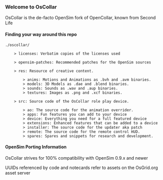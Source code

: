 ### Welcome to OsCollar

OsCollar is the de-facto OpenSim fork of OpenCollar, known from Second Life

#### Finding your way around this repo
```
./oscollar/

    > licenses: Verbatim copies of the licenses used

    > opensim-patches: Recommended patches for the OpenSim sources

    > res: Resource of creative content.

        > anims: Motions and Animations as .bvh and .avm binaries.
        > models: 3D Models as .dae and .blend binaries.
        > sounds: Sounds as .wav and .aup binaries.
        > textures: Images as .png and .xcf binaries.

    > src: Source code of the OsCollar role play device.

        > ao: The source code for the animation overrider.
        > apps: Fun features you can add to your device
        > device: Everything you need for a full featured device
        > extensions: Enhanced features that can be added to a device
        > installer: The source code for the updater aka patch
        > remote: The source code for the remote control HUD.
        > spares: Spares and snippets for research and development.
```

#### OpenSim Porting Information

OsCollar strives for 100% compatibility with OpenSim 0.9.x and newer

UUIDs referenced by code and notecards refer to assets on the OsGrid.org asset server
